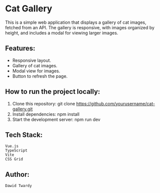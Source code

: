 # Cat Gallery

This is a simple web application that displays a gallery of cat images, fetched from an API. The gallery is responsive, with images organized by height, and includes a modal for viewing larger images.

## Features:
- Responsive layout.
- Gallery of cat images.
- Modal view for images.
- Button to refresh the page.

## How to run the project locally:
1. Clone this repository:
   git clone https://github.com/yourusername/cat-gallery.git
2. Install dependencies:
    npm install
3. Start the development server:
    npm run dev
## Tech Stack:
    Vue.js
    TypeScript
    Vite
    CSS Grid
## Author:
    Dawid Twardy
